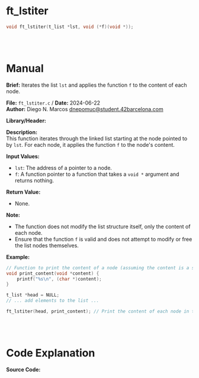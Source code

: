 # ft_lstiter
``` c 
void ft_lstiter(t_list *lst, void (*f)(void *));
```
<br>
<br>

# Manual
**Brief:**
Iterates the list `lst` and applies the function `f` to the content of each node.

**File:** `ft_lstiter.c` / **Date:** 2024-06-22  
**Author:** Diego N. Marcos <dnepomuc@student.42barcelona.com>

**Library/Header:**



**Description:**  
This function iterates through the linked list starting at the node pointed to by `lst`.  For each node, it applies the function `f` to the node's content.

**Input Values:**  
* `lst`: The address of a pointer to a node.
* `f`: A function pointer to a function that takes a `void *` argument and returns nothing.

**Return Value:**  
* None.

**Note:**  
- The function does not modify the list structure itself, only the content of each node.
- Ensure that the function `f` is valid and does not attempt to modify or free the list nodes themselves.

**Example:**  
```c
// Function to print the content of a node (assuming the content is a string)
void print_content(void *content) {
    printf("%s\n", (char *)content);
}

t_list *head = NULL;
// ... add elements to the list ...

ft_lstiter(head, print_content); // Print the content of each node in the list
```

<br>
<br>

# Code Explanation
**Source Code:**
``` C


```